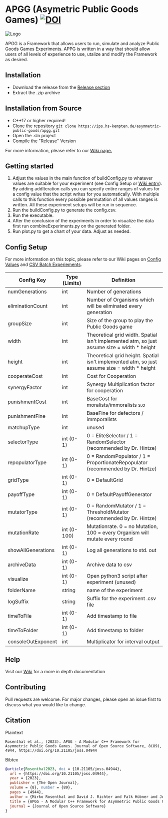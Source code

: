 # APGG (Asymetric Public Goods Games) [![DOI](https://joss.theoj.org/papers/10.21105/joss.04944/status.svg)](https://doi.org/10.21105/joss.04944)

![Logo](https://mirko.dev/apgg_logo_full.png)

APGG is a Framework that allows users to run, simulate and analyze Public Goods Games Experiments. APPG is written in a way that should allow users of all levels of experience to use, utalize and modify the Framework as desired.


## Installation
* Download the release from the [Release section ](https://github.com/APGG-Lab/APGG/tags)
* Extract the .zip archive

## Installation from Source

* C++17 or higher required!
* Clone the repository `git clone https://ips.hs-kempten.de/asymmetric-public-goods/apgg.git`
* Open the .sln project
* Compile the "Release" Version

For more information, please refer to our [Wiki page.](https://github.com/APGG-Lab/APGG/wiki/Build-From-Scratch)

## Getting started
1. Adjust the values in the main function of buildConfig.py to whatever values are suitable for your experiment (see Config Setup or [Wiki entry](https://github.com/APGG-Lab/APGG/wiki/ConfigValues)). By adding addIteration calls you can specify entire ranges of values for a config value that the script writes for you automatically. With multiple calls to this function every possible permutation of all values ranges is written. All these experiment setups will be run in sequence.
2. Run the buildConfig.py to generate the config.csv.
3. Run the executable.
4. After the conclusion of the experiments in order to visualize the data first run combineExperiments.py on the generated folder.
5. Run plot.py to get a chart of your data. Adjust as needed.

## Config Setup

For more information on this topic, please refer to our Wiki pages on [Config Values](https://github.com/APGG-Lab/APGG/wiki/ConfigValues) and [CSV Batch Experiements](https://github.com/APGG-Lab/APGG/wiki/CSV-Batch-Experiments).

| Config Key | Type (Limits) | Definition |
| -------- | -------- | -------- |
| numGenerations | int | Number of generations |
| eliminationCount |  int | Number of Organisms which will be eliminated every generation |
|groupSize | int |   Size of the group to play the Public Goods game |
|width | int | Theoretical grid width. Spatial isn't implemented atm, so just assume size = width * height |
|height | int | Theoretical grid height. Spatial isn't implemented atm, so just assume size = width * height |
|cooperateCost| int | Cost for Cooperation |
|synergyFactor| int | Synergy Multiplication factor for cooperation |
|punishmentCost| int | BaseCost for moralists/immoralists  s.o |
|punishmentFine | int | BaseFine for defectors / immporalists |
|matchupType | int | unused |
|selectorType| int  (0-1) |  0 = EliteSelector / 1 = RandomSelector (recommended by Dr. Hintze) |
|repopulatorType | int  (0-1) | 0 = RandomPopulator / 1 = ProportionateRepopulator (recommended by Dr. Hintze) |
|gridType | int  (0-1) | 0 = DefaultGrid |
|payoffType | int  (0-1) | 0 = DefaultPayoffGenerator |
|mutatorType | int  (0-1) | 0 = RandomMutator / 1 = ThresholdMutator (recommended by Dr. Hintze) |
|mutationRate | int  (0-100) | Mutationrate. 0 = no Mutation, 100 = every Organism will mutate every round |
|showAllGenerations | int  (0-1)  | Log all generations to std. out |
|archiveData | int  (0-1) | Archive data to csv |
|visualize | int (0-1) | Open python3 script after experiment (unused) |
|folderName| string  | name of the experiment
|logSuffix | string | Suffix for the experiment .csv file |
|timeToFile | int  (0-1) | Add timestamp to file |
|timeToFolder | int (0-1) | Add timestamp to folder |
|consoleOutExponent | int  | Multiplicator for interval output |

## Help
Visit our [Wiki](https://github.com/APGG-Lab/APGG/wiki) for a more in depth documentation

## Contributing
Pull requests are welcome. For major changes, please open an issue first to discuss what you would like to change.

## Citation

Plaintext
```
Rosenthal et al., (2023). APGG - A Modular C++ Framework for Asymmetric Public Goods Games. Journal of Open Source Software, 8(89), 4944, https://doi.org/10.21105/joss.04944
```

Bibtex
```Bibtex
@article{Rosenthal2023, doi = {10.21105/joss.04944},
  url = {https://doi.org/10.21105/joss.04944},
  year = {2023},
  publisher = {The Open Journal},
  volume = {8}, number = {89},
  pages = {4944},
  author = {Mirko Rosenthal and David J. Richter and Falk Hübner and Jochen Staudacher and Arend Hintze},
  title = {APGG - A Modular C++ Framework for Asymmetric Public Goods Games},
  journal = {Journal of Open Source Software}
}
```
